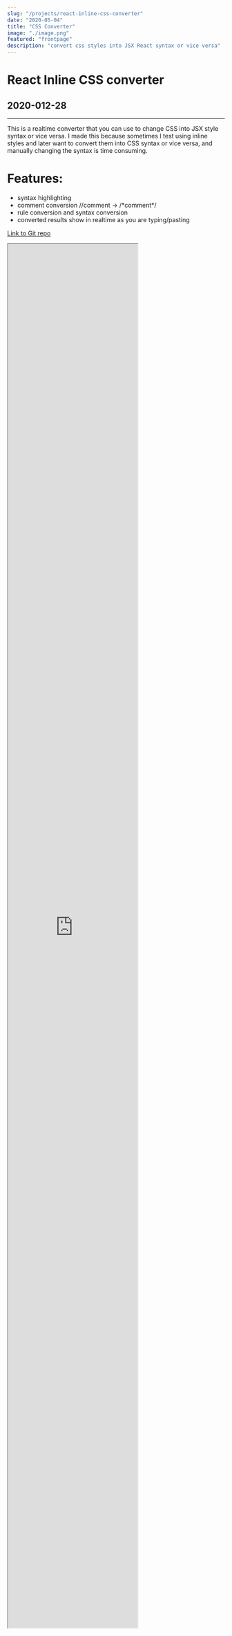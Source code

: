 ```yaml
---
slug: "/projects/react-inline-css-converter"
date: "2020-05-04"
title: "CSS Converter"
image: "./image.png"
featured: "frontpage"
description: "convert css styles into JSX React syntax or vice versa"
---
```


<x-container>  
       <h1>React Inline CSS converter</h1>
          <h2>2020-012-28</h2>
<hr/>

This is a realtime converter that you can use to change CSS into JSX style syntax or vice versa. I made this because sometimes I test using inline styles and later want to convert them into CSS syntax or vice versa, and manually changing the syntax is time consuming.

# Features: 
- syntax highlighting
- comment conversion //comment -> /&#42;comment&#42;/
- rule conversion and syntax conversion 
-  converted results show in realtime as you are typing/pasting
 
<a class="url" href="https://github.com/daslyfe/react-inline-css-converter">Link to Git repo</a>

</x-container>


<iframe 
    src="https://react-inline-css-converter.netlify.app"
    scrolling="no"
    class="w-full" 
    style="margin-bottom: 100px; height: 80vh" 
>

<x-spacer/>
